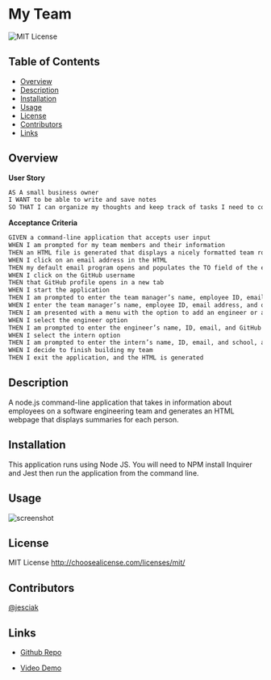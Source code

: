 # My Team

 ![MIT License](https://img.shields.io/badge/license-MIT-brightgreen)
## Table of Contents 

- [Overview](#overview)
- [Description](#description)
- [Installation](#installation)
- [Usage](#usage)
- [License](#license)
- [Contributors](#contributors)
- [Links](#links)

## Overview

**User Story**<br>

```md
AS A small business owner
I WANT to be able to write and save notes
SO THAT I can organize my thoughts and keep track of tasks I need to complete
```

**Acceptance Criteria**<br>

```md
GIVEN a command-line application that accepts user input
WHEN I am prompted for my team members and their information
THEN an HTML file is generated that displays a nicely formatted team roster based on user input
WHEN I click on an email address in the HTML
THEN my default email program opens and populates the TO field of the email with the address
WHEN I click on the GitHub username
THEN that GitHub profile opens in a new tab
WHEN I start the application
THEN I am prompted to enter the team manager’s name, employee ID, email address, and office number
WHEN I enter the team manager’s name, employee ID, email address, and office number
THEN I am presented with a menu with the option to add an engineer or an intern or to finish building my team
WHEN I select the engineer option
THEN I am prompted to enter the engineer’s name, ID, email, and GitHub username, and I am taken back to the menu
WHEN I select the intern option
THEN I am prompted to enter the intern’s name, ID, email, and school, and I am taken back to the menu
WHEN I decide to finish building my team
THEN I exit the application, and the HTML is generated
```

## Description
A node.js command-line application that takes in information about employees on a software engineering team and generates an HTML webpage that displays summaries for each person.

## Installation

This application runs using Node JS. You will need to NPM install Inquirer and Jest then run the application from the command line. 

## Usage


 ![screenshot](./images/)
 
## License
MIT License
  http://choosealicense.com/licenses/mit/<br>

## Contributors

[@jesciak](https://github.com/jesciak/)

## Links
- [Github Repo](https://github.com/jesciak/my-team-10.git)

- [Video Demo](https://drive.google.com/file/d/1zalwrmWeOiD6dCcFmXHdEdw_EMFqKvJ0/view)
